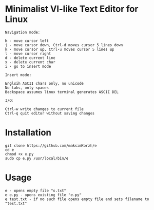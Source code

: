 # Minimalist VI-like Text Editor for Linux
    Navigation mode:

    h - move cursor left
    j - move cursor down, Ctrl-d moves cursor 5 lines down
    k - move cursor up, Ctrl-u moves cursor 5 lines up
    l - move cursor right
    d - delete current line
    x - delete current char
    i - go to insert mode

    Insert mode:

    Englsih ASCII chars only, no unicode
    No tabs, only spaces
    Backspace assumes linux terminal generates ASCII DEL

    I/O:

    Ctrl-w write changes to current file
    Ctrl-q quit editor without saving changes

# Installation
    git clone https://github.com/maksimKorzh/e
    cd e
    chmod +x e.py
    sudo cp e.py /usr/local/bin/e

# Usage
    e - opens empty file "o.txt"
    e e.py - opens existing file "e.py"
    e test.txt - if no such file opens empty file and sets filename to "test.txt"
